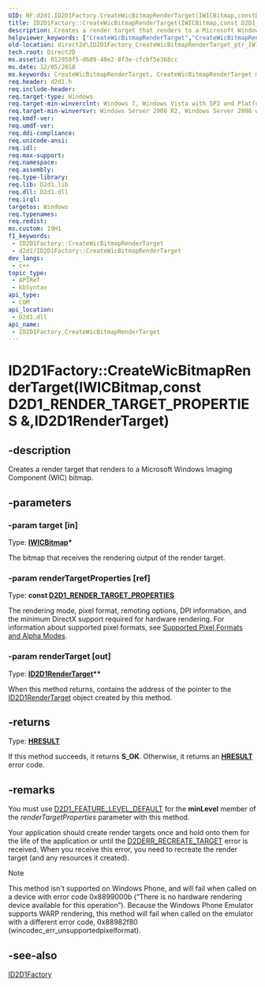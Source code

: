 ```yaml
---
UID: NF:d2d1.ID2D1Factory.CreateWicBitmapRenderTarget(IWICBitmap,constD2D1_RENDER_TARGET_PROPERTIES&,ID2D1RenderTarget)
title: ID2D1Factory::CreateWicBitmapRenderTarget(IWICBitmap,const D2D1_RENDER_TARGET_PROPERTIES &,ID2D1RenderTarget) (d2d1.h)
description: Creates a render target that renders to a Microsoft Windows Imaging Component (WIC) bitmap.
helpviewer_keywords: ["CreateWicBitmapRenderTarget","CreateWicBitmapRenderTarget method [Direct2D]","CreateWicBitmapRenderTarget method [Direct2D]","ID2D1Factory interface","ID2D1Factory interface [Direct2D]","CreateWicBitmapRenderTarget method","ID2D1Factory.CreateWicBitmapRenderTarget","ID2D1Factory.CreateWicBitmapRenderTarget(IWICBitmap","const D2D1_RENDER_TARGET_PROPERTIES &","ID2D1RenderTarget)","ID2D1Factory::CreateWicBitmapRenderTarget","ID2D1Factory::CreateWicBitmapRenderTarget(IWICBitmap","const D2D1_RENDER_TARGET_PROPERTIES &","ID2D1RenderTarget)","d2d1/ID2D1Factory::CreateWicBitmapRenderTarget","direct2d.ID2D1Factory_CreateWicBitmapRenderTarget_ptr_IWICBitmap_ref_D2D1_RENDER_TARGET_PROPERTIES_ptr_ptr_ID2D1RenderTarget"]
old-location: direct2d\ID2D1Factory_CreateWicBitmapRenderTarget_ptr_IWICBitmap_ref_D2D1_RENDER_TARGET_PROPERTIES_ptr_ptr_ID2D1RenderTarget.htm
tech.root: Direct2D
ms.assetid: 012950f5-d609-40e2-8f3e-cfcbf5e368cc
ms.date: 12/05/2018
ms.keywords: CreateWicBitmapRenderTarget, CreateWicBitmapRenderTarget method [Direct2D], CreateWicBitmapRenderTarget method [Direct2D],ID2D1Factory interface, ID2D1Factory interface [Direct2D],CreateWicBitmapRenderTarget method, ID2D1Factory.CreateWicBitmapRenderTarget, ID2D1Factory.CreateWicBitmapRenderTarget(IWICBitmap,const D2D1_RENDER_TARGET_PROPERTIES &,ID2D1RenderTarget), ID2D1Factory::CreateWicBitmapRenderTarget, ID2D1Factory::CreateWicBitmapRenderTarget(IWICBitmap,const D2D1_RENDER_TARGET_PROPERTIES &,ID2D1RenderTarget), d2d1/ID2D1Factory::CreateWicBitmapRenderTarget, direct2d.ID2D1Factory_CreateWicBitmapRenderTarget_ptr_IWICBitmap_ref_D2D1_RENDER_TARGET_PROPERTIES_ptr_ptr_ID2D1RenderTarget
req.header: d2d1.h
req.include-header: 
req.target-type: Windows
req.target-min-winverclnt: Windows 7, Windows Vista with SP2 and Platform Update for Windows Vista [desktop apps \| UWP apps]
req.target-min-winversvr: Windows Server 2008 R2, Windows Server 2008 with SP2 and Platform Update for Windows Server 2008 [desktop apps \| UWP apps]
req.kmdf-ver: 
req.umdf-ver: 
req.ddi-compliance: 
req.unicode-ansi: 
req.idl: 
req.max-support: 
req.namespace: 
req.assembly: 
req.type-library: 
req.lib: D2d1.lib
req.dll: D2d1.dll
req.irql: 
targetos: Windows
req.typenames: 
req.redist: 
ms.custom: 19H1
f1_keywords:
 - ID2D1Factory::CreateWicBitmapRenderTarget
 - d2d1/ID2D1Factory::CreateWicBitmapRenderTarget
dev_langs:
 - c++
topic_type:
 - APIRef
 - kbSyntax
api_type:
 - COM
api_location:
 - D2d1.dll
api_name:
 - ID2D1Factory.CreateWicBitmapRenderTarget
---
```


# ID2D1Factory::CreateWicBitmapRenderTarget(IWICBitmap,const D2D1_RENDER_TARGET_PROPERTIES &,ID2D1RenderTarget)


## -description

Creates a render target that renders to a Microsoft Windows Imaging Component (WIC)  bitmap.

## -parameters

### -param target [in]

Type: <b><a href="/windows/win32/api/wincodec/nn-wincodec-iwicbitmap">IWICBitmap</a>*</b>

The bitmap that receives the rendering output of the render target.

### -param renderTargetProperties [ref]

Type: <b>const <a href="/windows/win32/api/d2d1/ns-d2d1-d2d1_render_target_properties">D2D1_RENDER_TARGET_PROPERTIES</a></b>

The rendering mode, pixel format, remoting options, DPI information, and the minimum DirectX support required for hardware rendering. For information about supported pixel formats, see  <a href="/windows/win32/Direct2D/supported-pixel-formats-and-alpha-modes">Supported Pixel  Formats and Alpha Modes</a>.

### -param renderTarget [out]

Type: <b><a href="/windows/win32/api/d2d1/nn-d2d1-id2d1rendertarget">ID2D1RenderTarget</a>**</b>

When this method returns, contains the address of the pointer to the  <a href="/windows/win32/api/d2d1/nn-d2d1-id2d1rendertarget">ID2D1RenderTarget</a> object created by this method.

## -returns

Type: <b><a href="/windows/win32/com/structure-of-com-error-codes">HRESULT</a></b>

If this method succeeds, it returns <b>S_OK</b>. Otherwise, it returns an [**HRESULT**](/windows/desktop/com/structure-of-com-error-codes) error code.

## -remarks

You must use <a href="/windows/win32/api/d2d1/ne-d2d1-d2d1_feature_level">D2D1_FEATURE_LEVEL_DEFAULT</a> for the <b>minLevel</b> member of the  <i>renderTargetProperties</i> parameter with this method.

Your application should create render targets once and hold onto them for the life of the application or until the <a href="/windows/win32/Direct2D/direct2d-error-codes">D2DERR_RECREATE_TARGET</a>  error is received. When you receive this error, you need to recreate the render target (and any resources it created).

> [!NOTE]
> This method isn't supported on Windows Phone, and will fail when called on a device with error code 0x8899000b  (“There is no hardware rendering device available for this operation”). Because the Windows Phone Emulator supports WARP rendering,  this method will fail when called on the emulator with a different error code, 0x88982f80  (wincodec_err_unsupportedpixelformat).

## -see-also

<a href="/windows/win32/api/d2d1/nn-d2d1-id2d1factory">ID2D1Factory</a>

